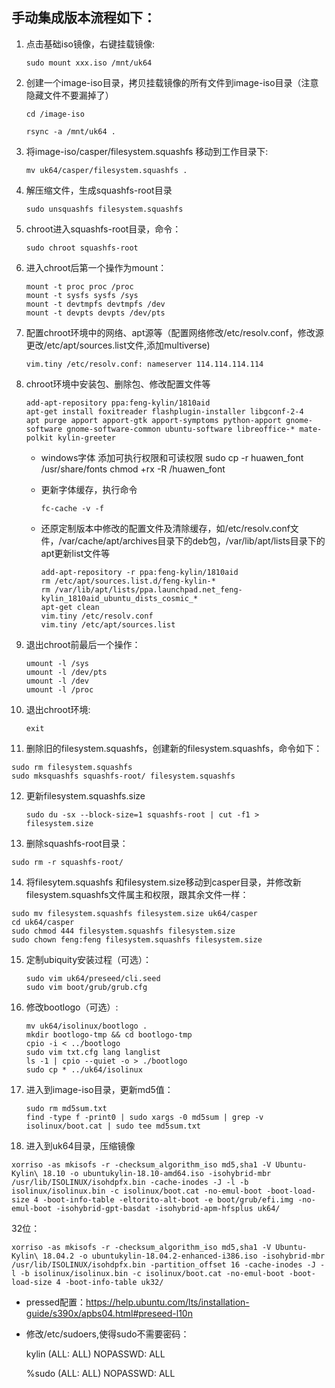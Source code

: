 ## 手动集成版本流程如下：

1. 点击基础iso镜像，右键挂载镜像:

     `sudo mount xxx.iso /mnt/uk64`

2. 创建一个image-iso目录，拷贝挂载镜像的所有文件到image-iso目录（注意隐藏文件不要漏掉了）

     `cd /image-iso`

     `rsync -a /mnt/uk64 .`

3. 将image-iso/casper/filesystem.squashfs 移动到工作目录下:

      `mv uk64/casper/filesystem.squashfs .`

4. 解压缩文件，生成squashfs-root目录

     `sudo unsquashfs filesystem.squashfs`

5. chroot进入squashfs-root目录，命令：

     `sudo chroot squashfs-root`

6. 进入chroot后第一个操作为mount：

   ```shell
   mount -t proc proc /proc
   mount -t sysfs sysfs /sys
   mount -t devtmpfs devtmpfs /dev
   mount -t devpts devpts /dev/pts
   ```

7. 配置chroot环境中的网络、apt源等（配置网络修改/etc/resolv.conf，修改源更改/etc/apt/sources.list文件,添加multiverse)

      `vim.tiny /etc/resolv.conf: nameserver 114.114.114.114`

8. chroot环境中安装包、删除包、修改配置文件等

     ```shell
     add-apt-repository ppa:feng-kylin/1810aid
     apt-get install foxitreader flashplugin-installer libgconf-2-4
     apt purge apport apport-gtk apport-symptoms python-apport gnome-software gnome-software-common ubuntu-software libreoffice-* mate-polkit kylin-greeter
     ```

     * windows字体 添加可执行权限和可读权限
       sudo cp -r huawen_font /usr/share/fonts
       chmod +rx -R /huawen_font

     * 更新字体缓存，执行命令

       `fc-cache -v -f`

     * 还原定制版本中修改的配置文件及清除缓存，如/etc/resolv.conf文件，/var/cache/apt/archives目录下的deb包，/var/lib/apt/lists目录下的apt更新list文件等

       ```shell
       add-apt-repository -r ppa:feng-kylin/1810aid
       rm /etc/apt/sources.list.d/feng-kylin-*
       rm /var/lib/apt/lists/ppa.launchpad.net_feng-kylin_1810aid_ubuntu_dists_cosmic_*
       apt-get clean
       vim.tiny /etc/resolv.conf
       vim.tiny /etc/apt/sources.list
       ```

9. 退出chroot前最后一个操作：

      ```shell
      umount -l /sys
      umount -l /dev/pts
      umount -l /dev
      umount -l /proc
      ```

10. 退出chroot环境:

      `exit`

11. 删除旧的filesystem.squashfs，创建新的filesystem.squashfs，命令如下：

```
sudo rm filesystem.squashfs
sudo mksquashfs squashfs-root/ filesystem.squashfs
```

12. 更新filesystem.squashfs.size

       `sudo du -sx --block-size=1 squashfs-root | cut -f1 > filesystem.size`

13. 删除squashfs-root目录：

```
sudo rm -r squashfs-root/
```

14. 将filesytem.squashfs 和filesystem.size移动到casper目录，并修改新filesystem.squashfs文件属主和权限，跟其余文件一样：

```
sudo mv filesystem.squashfs filesystem.size uk64/casper
cd uk64/casper
sudo chmod 444 filesystem.squashfs filesystem.size
sudo chown feng:feng filesystem.squashfs filesystem.size
```

15. 定制ubiquity安装过程（可选）：

    ```
    sudo vim uk64/preseed/cli.seed
    sudo vim boot/grub/grub.cfg
    ```

16. 修改bootlogo（可选）:

    ```
    mv uk64/isolinux/bootlogo .
    mkdir bootlogo-tmp && cd bootlogo-tmp
    cpio -i < ../bootlogo
    sudo vim txt.cfg lang langlist
    ls -1 | cpio --quiet -o > ./bootlogo
    sudo cp * ../uk64/isolinux
    ```

17. 进入到image-iso目录，更新md5值：

    ```
    sudo rm md5sum.txt
    find -type f -print0 | sudo xargs -0 md5sum | grep -v isolinux/boot.cat | sudo tee md5sum.txt
    ```

18. 进入到uk64目录，压缩镜像

```
xorriso -as mkisofs -r -checksum_algorithm_iso md5,sha1 -V Ubuntu-Kylin\ 18.10 -o ubuntukylin-18.10-amd64.iso -isohybrid-mbr /usr/lib/ISOLINUX/isohdpfx.bin -cache-inodes -J -l -b isolinux/isolinux.bin -c isolinux/boot.cat -no-emul-boot -boot-load-size 4 -boot-info-table -eltorito-alt-boot -e boot/grub/efi.img -no-emul-boot -isohybrid-gpt-basdat -isohybrid-apm-hfsplus uk64/
```

32位：
```
xorriso -as mkisofs -r -checksum_algorithm_iso md5,sha1 -V Ubuntu-Kylin\ 18.04.2 -o ubuntukylin-18.04.2-enhanced-i386.iso -isohybrid-mbr /usr/lib/ISOLINUX/isohdpfx.bin -partition_offset 16 -cache-inodes -J -l -b isolinux/isolinux.bin -c isolinux/boot.cat -no-emul-boot -boot-load-size 4 -boot-info-table uk32/
```

* pressed配置：https://help.ubuntu.com/lts/installation-guide/s390x/apbs04.html#preseed-l10n

* 修改/etc/sudoers,使得sudo不需要密码：

  kylin (ALL: ALL) NOPASSWD: ALL

  %sudo (ALL: ALL) NOPASSWD: ALL